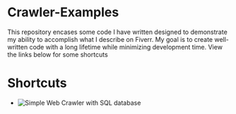 # Crawler-Examples

This repository encases some code I have written designed to demonstrate my ability to accomplish what I describe on Fiverr. My goal is to create well-written code with a long lifetime while minimizing development time. View the links below for some shortcuts


# Shortcuts
* ![Simple Web Crawler with SQL database]()
